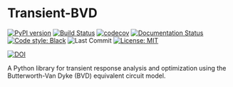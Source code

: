 # Transient-BVD
[![PyPI version](https://badge.fury.io/py/transientbvd.svg)](https://pypi.org/project/transientbvd/)
[![Build Status](https://travis-ci.com/Transient-BVD/Transient-BVD.svg?branch=master)](https://travis-ci.com/Transient-BVD/Transient-BVD)
[![codecov](https://codecov.io/gh/Transient-BVD/Transient-BVD/branch/master/graph/badge.svg)](https://codecov.io/gh/Transient-BVD/Transient-BVD)
[![Documentation Status](https://readthedocs.org/projects/transient-bvd/badge/?version=latest)](https://transient-bvd.readthedocs.io/en/latest/?badge=latest)
[![Code style: Black](https://img.shields.io/badge/code%20style-black-000000.svg)](https://github.com/psf/black)
![Last Commit](https://img.shields.io/github/last-commit/yourusername/transientbvd)
[![License: MIT](https://img.shields.io/badge/License-MIT-yellow.svg)](LICENSE)



[![DOI](https://zenodo.org/badge/DOI/10.5281/zenodo.4303667.svg)](https://doi.org/10.5281/zenodo.4303667)


A Python library for transient response analysis and optimization using the Butterworth-Van Dyke (BVD) equivalent circuit model.
